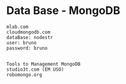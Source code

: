 # Data Base - MongoDB
````
mlab.com
cloudmongodb.com
dataBase: nodestr
user: bruno
password: bruno


Tools to Management MongoDB
studio3t.com (EM USO)
robomongo.org
````